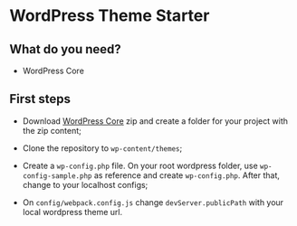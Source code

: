 # WordPress Theme Starter

## What do you need?

- WordPress Core

## First steps

- Download [WordPress Core](https://br.wordpress.org/txt-download) zip and create a folder for your project with the zip content;

- Clone the repository to `wp-content/themes`;

- Create a `wp-config.php` file. On your root wordpress folder, use `wp-config-sample.php` as reference and create `wp-config.php`. After that, change to your localhost configs;

- On `config/webpack.config.js` change `devServer.publicPath` with your local wordpress theme url.
